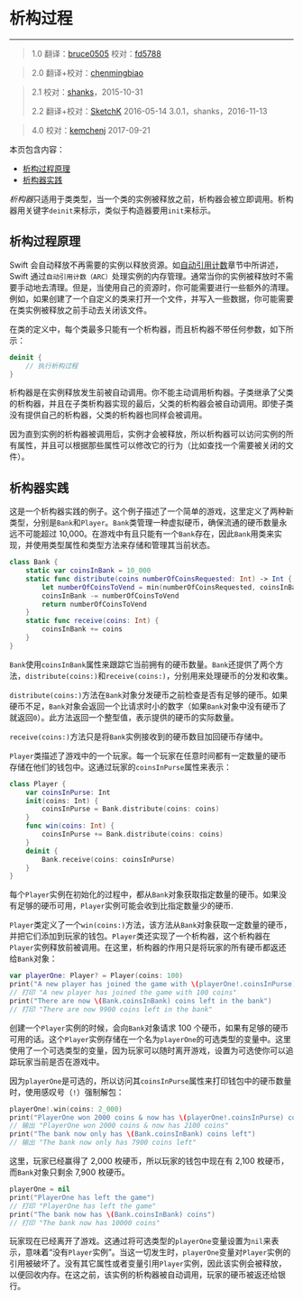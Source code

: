 # 析构过程
---------------------------

> 1.0
> 翻译：[bruce0505](https://github.com/bruce0505)
> 校对：[fd5788](https://github.com/fd5788)

> 2.0
> 翻译+校对：[chenmingbiao](https://github.com/chenmingbiao)

> 2.1
> 校对：[shanks](http://codebuild.me)，2015-10-31
> 
> 2.2
> 翻译+校对：[SketchK](https://github.com/SketchK) 2016-05-14
> 3.0.1，shanks，2016-11-13

> 4.0
> 校对：[kemchenj](https://kemchenj.github.io/) 2017-09-21

本页包含内容：

- [析构过程原理](#how_deinitialization_works)
- [析构器实践](#deinitializers_in_action)

*析构器*只适用于类类型，当一个类的实例被释放之前，析构器会被立即调用。析构器用关键字`deinit`来标示，类似于构造器要用`init`来标示。

<a name="how_deinitialization_works"></a>
## 析构过程原理

Swift 会自动释放不再需要的实例以释放资源。如[自动引用计数](./16_Automatic_Reference_Counting.html)章节中所讲述，Swift 通过`自动引用计数（ARC）`处理实例的内存管理。通常当你的实例被释放时不需要手动地去清理。但是，当使用自己的资源时，你可能需要进行一些额外的清理。例如，如果创建了一个自定义的类来打开一个文件，并写入一些数据，你可能需要在类实例被释放之前手动去关闭该文件。

在类的定义中，每个类最多只能有一个析构器，而且析构器不带任何参数，如下所示：

```swift
deinit {
    // 执行析构过程
}
```

析构器是在实例释放发生前被自动调用。你不能主动调用析构器。子类继承了父类的析构器，并且在子类析构器实现的最后，父类的析构器会被自动调用。即使子类没有提供自己的析构器，父类的析构器也同样会被调用。

因为直到实例的析构器被调用后，实例才会被释放，所以析构器可以访问实例的所有属性，并且可以根据那些属性可以修改它的行为（比如查找一个需要被关闭的文件）。

<a name="deinitializers_in_action"></a>
## 析构器实践

这是一个析构器实践的例子。这个例子描述了一个简单的游戏，这里定义了两种新类型，分别是`Bank`和`Player`。`Bank`类管理一种虚拟硬币，确保流通的硬币数量永远不可能超过 10,000。在游戏中有且只能有一个`Bank`存在，因此`Bank`用类来实现，并使用类型属性和类型方法来存储和管理其当前状态。

```swift
class Bank {
    static var coinsInBank = 10_000
    static func distribute(coins numberOfCoinsRequested: Int) -> Int {
        let numberOfCoinsToVend = min(numberOfCoinsRequested, coinsInBank)
        coinsInBank -= numberOfCoinsToVend
        return numberOfCoinsToVend
    }
    static func receive(coins: Int) {
        coinsInBank += coins
    }
}
```

`Bank`使用`coinsInBank`属性来跟踪它当前拥有的硬币数量。`Bank`还提供了两个方法，`distribute(coins:)`和`receive(coins:)`，分别用来处理硬币的分发和收集。

`distribute(coins:)`方法在`Bank`对象分发硬币之前检查是否有足够的硬币。如果硬币不足，`Bank`对象会返回一个比请求时小的数字（如果`Bank`对象中没有硬币了就返回`0`）。此方法返回一个整型值，表示提供的硬币的实际数量。

`receive(coins:)`方法只是将`Bank`实例接收到的硬币数目加回硬币存储中。

`Player`类描述了游戏中的一个玩家。每一个玩家在任意时间都有一定数量的硬币存储在他们的钱包中。这通过玩家的`coinsInPurse`属性来表示：

```swift
class Player {
    var coinsInPurse: Int
    init(coins: Int) {
        coinsInPurse = Bank.distribute(coins: coins)
    }
    func win(coins: Int) {
        coinsInPurse += Bank.distribute(coins: coins)
    }
    deinit {
        Bank.receive(coins: coinsInPurse)
    }
}
```

每个`Player`实例在初始化的过程中，都从`Bank`对象获取指定数量的硬币。如果没有足够的硬币可用，`Player`实例可能会收到比指定数量少的硬币.

`Player`类定义了一个`win(coins:)`方法，该方法从`Bank`对象获取一定数量的硬币，并把它们添加到玩家的钱包。`Player`类还实现了一个析构器，这个析构器在`Player`实例释放前被调用。在这里，析构器的作用只是将玩家的所有硬币都返还给`Bank`对象：

```swift
var playerOne: Player? = Player(coins: 100)
print("A new player has joined the game with \(playerOne!.coinsInPurse) coins")
// 打印 "A new player has joined the game with 100 coins"
print("There are now \(Bank.coinsInBank) coins left in the bank")
// 打印 "There are now 9900 coins left in the bank"
```

创建一个`Player`实例的时候，会向`Bank`对象请求 100 个硬币，如果有足够的硬币可用的话。这个`Player`实例存储在一个名为`playerOne`的可选类型的变量中。这里使用了一个可选类型的变量，因为玩家可以随时离开游戏，设置为可选使你可以追踪玩家当前是否在游戏中。

因为`playerOne`是可选的，所以访问其`coinsInPurse`属性来打印钱包中的硬币数量时，使用感叹号（`!`）强制解包：

```swift
playerOne!.win(coins: 2_000)
print("PlayerOne won 2000 coins & now has \(playerOne!.coinsInPurse) coins")
// 输出 "PlayerOne won 2000 coins & now has 2100 coins"
print("The bank now only has \(Bank.coinsInBank) coins left")
// 输出 "The bank now only has 7900 coins left"
```

这里，玩家已经赢得了 2,000 枚硬币，所以玩家的钱包中现在有 2,100 枚硬币，而`Bank`对象只剩余 7,900 枚硬币。

```swift
playerOne = nil
print("PlayerOne has left the game")
// 打印 "PlayerOne has left the game"
print("The bank now has \(Bank.coinsInBank) coins")
// 打印 "The bank now has 10000 coins"
```

玩家现在已经离开了游戏。这通过将可选类型的`playerOne`变量设置为`nil`来表示，意味着“没有`Player`实例”。当这一切发生时，`playerOne`变量对`Player`实例的引用被破坏了。没有其它属性或者变量引用`Player`实例，因此该实例会被释放，以便回收内存。在这之前，该实例的析构器被自动调用，玩家的硬币被返还给银行。
